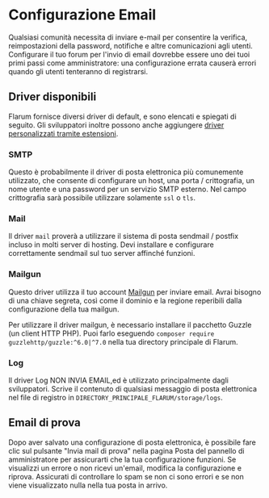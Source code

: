 # Configurazione Email

Qualsiasi comunità necessita di inviare e-mail per consentire la verifica, reimpostazioni della password, notifiche e altre comunicazioni agli utenti. Configurare il tuo forum per l'invio di email dovrebbe essere uno dei tuoi primi passi come amministratore: una configurazione errata causerà errori quando gli utenti tenteranno di registrarsi.

## Driver disponibili

Flarum fornisce diversi driver di default, e sono elencati e spiegati di seguito. Gli sviluppatori inoltre possono anche aggiungere [driver personalizzati tramite estensioni](extend/mail.md).

### SMTP

Questo è probabilmente il driver di posta elettronica più comunemente utilizzato, che consente di configurare un host, una porta / crittografia, un nome utente e una password per un servizio SMTP esterno. Nel campo crittografia sarà possibile utilizzare solamente `ssl` o `tls`.

### Mail

Il driver `mail` proverà a utilizzare il sistema di posta sendmail / postfix incluso in molti server di hosting. Devi installare e configurare correttamente sendmail sul tuo server affinché funzioni.

### Mailgun

Questo driver utilizza il tuo account [Mailgun](https://www.mailgun.com/) per inviare email. Avrai bisogno di una chiave segreta, così come il dominio e la regione reperibili dalla configurazione della tua mailgun.

Per utilizzare il driver mailgun, è necessario installare il pacchetto Guzzle (un client HTTP PHP). Puoi farlo eseguendo  `composer require guzzlehttp/guzzle:^6.0|^7.0` nella tua directory principale di Flarum.

### Log

Il driver Log NON INVIA EMAIL,ed è utilizzato principalmente dagli sviluppatori. Scrive il contenuto di qualsiasi messaggio di posta elettronica nel file di registro in  `DIRECTORY_PRINCIPALE_FLARUM/storage/logs`.

## Email di prova

Dopo aver salvato una configurazione di posta elettronica, è possibile fare clic sul pulsante "Invia mail di prova" nella pagina Posta del pannello di amministratore per assicurarti che la tua configurazione funzioni. Se visualizzi un errore o non ricevi un'email, modifica la configurazione e riprova. Assicurati di controllare lo spam se non ci sono errori e se non viene visualizzato nulla nella tua posta in arrivo.
